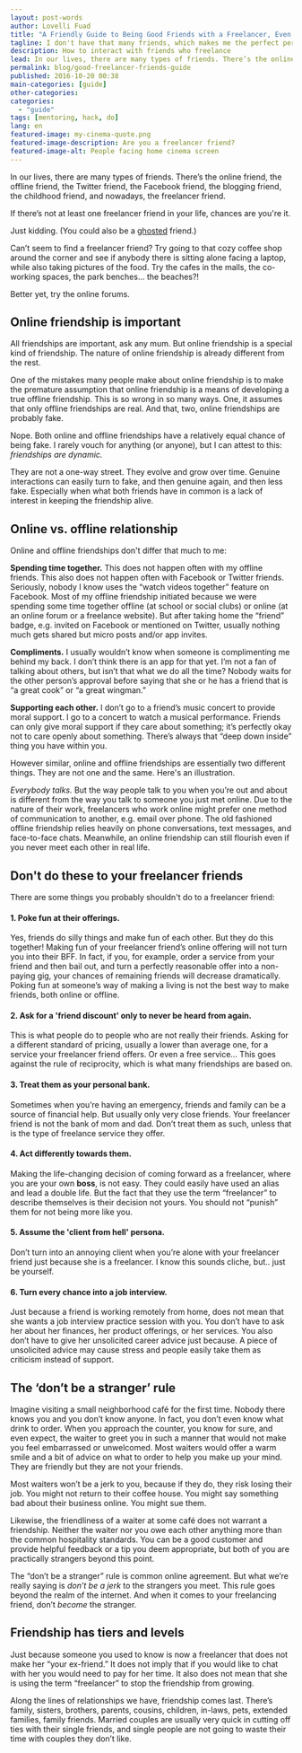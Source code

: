 ```yaml
---
layout: post-words
author: Lovelli Fuad
title: "A Friendly Guide to Being Good Friends with a Freelancer, Even If You’re Not One"
tagline: I don't have that many friends, which makes me the perfect person to write about friendship.
description: How to interact with friends who freelance
lead: In our lives, there are many types of friends. There’s the online friend, the offline friend, the Twitter friend, the Facebook friend, the blogging friend, the childhood friend, and nowadays, the freelancer friend.
permalink: blog/good-freelancer-friends-guide
published: 2016-10-20 00:38
main-categories: [guide]
other-categories: 
categories: 
  - "guide"
tags: [mentoring, hack, do]
lang: en
featured-image: my-cinema-quote.png
featured-image-description: Are you a freelancer friend?
featured-image-alt: People facing home cinema screen
---
```

  <div class="fix-7x-12 toCenter mb-5">
  <p>In our lives, there are many types of friends. There’s the online friend, the offline friend, the Twitter friend, the Facebook friend, the blogging friend, the childhood   
    friend, and nowadays, the freelancer friend.</p>
  </div>
  <div class="fix-7x-12 toCenter pb-2">
  <p>If there’s not at least one freelancer friend in your life, chances are you're it.</p> 
  <p class="aside">Just kidding. (You could also be a <a href="https://01.media/11-weird-and-wonderful-new-merriam-webster-entries-from-tech" class="blue" rel="nofollow">ghosted</a> friend.)</p>
  <p>Can’t seem to find a freelancer friend? Try going to that cozy coffee shop around the corner and see if anybody there is sitting alone facing a laptop, while also taking pictures of the food. Try the cafes in the malls, the co-working spaces, the park benches… the beaches?!</p>
  <p>Better yet, try the online forums.</p></div>

<div class="fix-7x-12 toCenter"><h2 class="font-weight-bold">Online friendship is important</h2></div>

<div class="fix-7x-12 toCenter pb-2">
<p>All friendships are important, ask any mum. But online friendship is a special kind of friendship. The nature of online friendship is already different from the rest.</p>
<p>One of the mistakes many people make about online friendship is to make the premature assumption that online friendship is a means of developing a true offline friendship. This is so wrong in so many ways. One, it assumes that only offline friendships are real. And that, two, online friendships are probably fake.</p>
<p>Nope. Both online and offline friendships have a relatively equal chance of being fake. I rarely vouch for anything (or anyone), but I can attest to this: <em>friendships are dynamic.</em></p>
<p>They are not a one-way street. They evolve and grow over time. Genuine interactions can easily turn to fake, and then genuine again, and then less fake. Especially when what both friends have in common is a lack of interest in keeping the friendship alive.</p></div>

<div class="fix-7x-12 toCenter"><h2 class="font-weight-bold">Online vs. offline relationship</h2></div>

<div class="fix-7x-12 toCenter mb-0">
<p>Online and offline friendships don't differ that much to me:</p>
<p><span class="grey"><b>Spending time together.</b></span> This does not happen often with my offline friends. This also does not happen often with Facebook or Twitter friends. Seriously, nobody I know uses the “watch videos together” feature on Facebook. Most of my offline friendship initiated because we were spending some time together offline (at school or social clubs) or online (at an online forum or a freelance website). But after taking home the “friend” badge, e.g. invited on Facebook or mentioned on Twitter, usually nothing much gets shared but micro posts and/or app invites.</p> 
<p><span class="grey"><b>Compliments.</b></span> I usually wouldn’t know when someone is complimenting me behind my back. I don’t think there is an app for that yet. I’m not a fan of talking about others, but isn’t that what we do all the time? Nobody waits for the other person’s approval before saying that she or he has a friend that is “a great cook” or “a great wingman.”</p>  
<p><span class="grey"><b>Supporting each other.</b></span> I don’t go to a friend’s music concert to provide moral support. I go to a concert to watch a musical performance. Friends can only give moral support if they care about something; it’s perfectly okay not to care openly about something. There’s always that “deep down inside” thing you have within you.</p> 
<p>However similar, online and offline friendships are essentially two different things. They are not one and the same. Here's an illustration.</p></div>

<div class="fix-7x-12 toCenter mb-0 pb-0">
<p class="py-my-0"><em>Everybody talks.</em> But the way people talk to you when you’re out and about is different from the way you talk to someone you just met online. Due to the nature of their work, freelancers who work online might prefer one method of communication to another, e.g. email over phone. The old fashioned offline friendship relies heavily on phone conversations, text messages, and face-to-face chats. Meanwhile, an online friendship can still flourish even if you never meet each other in real life.</p></div>

<div class="fix-7x-12 toCenter"><h2 class="font-weight-bold">Don't do these to your freelancer friends</h2></div>

<div class="fix-7x-12 toCenter pb-2">

<p>There are some things you probably shouldn't do to a freelancer friend:</p>

<h4 class="call-to-action">1. Poke fun at their offerings.</h4>
<p>Yes, friends do silly things and make fun of each other. But they do this together! Making fun of your freelancer friend’s online offering will not turn you into their BFF. In fact, if you, for example, order a service from your friend and then bail out, and turn a perfectly reasonable offer into a non-paying gig, your chances of remaining friends will decrease dramatically. Poking fun at someone’s way of making a living is not the best way to make friends, both online or offline.</p>

<h4 class="call-to-action">2. Ask for a 'friend discount' only to never be heard from again.</h4>
<p>This is what people do to people who are not really their friends. Asking for a different standard of pricing, usually a lower than average one, for a service your freelancer friend offers. Or even a free service… This goes against the rule of reciprocity, which is what many friendships are based on.</p> 

<h4 class="call-to-action">3. Treat them as your personal bank.</h4>
<p>Sometimes when you’re having an emergency, friends and family can be a source of financial help. But usually only very close friends. Your freelancer friend is not the bank of mom and dad. Don’t treat them as such, unless that is the type of freelance service they offer.</p>

<h4 class="call-to-action">4. Act differently towards them.</h4> 
<p>Making the life-changing decision of coming forward as a freelancer, where you are your own <b><span class="grey">boss</span></b>, is not easy. They could easily have used an alias and lead a double life. But the fact that they use the term “freelancer” to describe themselves is their decision not yours. You should not “punish” them for not being more like you.</p>

<h4 class="call-to-action">5. Assume the 'client from hell' persona.</h4>
<p>Don’t turn into an annoying client when you’re alone with your freelancer friend just because she is a freelancer. I know this sounds cliche, but.. just be yourself.</p>

<h4 class="call-to-action">6. Turn every chance into a job interview.</h4>
<p>Just because a friend is working remotely from home, does not mean that she wants a job interview practice session with you. You don’t have to ask her about her finances, her product offerings, or her services. You also don’t have to give her unsolicited career advice just because. A piece of unsolicited advice may cause stress and people easily take them as criticism instead of support.</p></div>

<div class="fix-7x-12 toCenter"><h2 class="font-weight-bold">The ‘don’t be a stranger’ rule</h2></div>

<div class="fix-7x-12 toCenter mb-0">
<p class="toLeft">Imagine visiting a small neighborhood café for the first time. Nobody there knows you and you don’t know anyone. In fact, you don’t even know what drink to order. When you approach the counter, you know for sure, and even expect, the waiter to greet you in such a manner that would not make you feel embarrassed or unwelcomed. Most waiters would offer a warm smile and a bit of advice on what to order to help you make up your mind. They are friendly but they are not your friends.</p></div>

<div class="fix-7x-12 toCenter mb-0 w3-xlarge">
<p>Most waiters won’t be a jerk to you, because if they do, they risk losing their job. You might not return to their coffee house. You might say something bad about their business online. You might sue them.</p></div>

<div class="fix-7x-12 toCenter pb-2"><p>Likewise, the friendliness of a waiter at some café does not warrant a friendship. Neither the waiter nor you owe each other anything more than the common hospitality standards. You can be a good customer and provide helpful feedback or a tip you deem appropriate, but both of you are practically strangers beyond this point.</p>
<p>The “don’t be a stranger” rule is common online agreement. But what we’re really saying is <em>don’t be a jerk</em> to the strangers you meet. This rule goes beyond the realm of the internet. And when it comes to your freelancing friend, don’t <em>become</em> the stranger.</p></div> 


<div class="fix-7x-12 toCenter"><h2 class="font-weight-bold">Friendship has tiers and levels</h2></div>

<div class="fix-7x-12 toCenter mb-0">
<p>Just because someone you used to know is now a freelancer that does not make her “your ex-friend.” It does not imply that if you would like to chat with her you would need to pay for her time. It also does not mean that she is using the term “freelancer” to stop the friendship from growing.</p> 
<p>Along the lines of relationships we have, friendship comes last. There’s family, sisters, brothers, parents, cousins, children, in-laws, pets, extended families, family friends. Married couples are usually very quick in cutting off ties with their single friends, and single people are not going to waste their time with couples they don’t like.</p></div>
